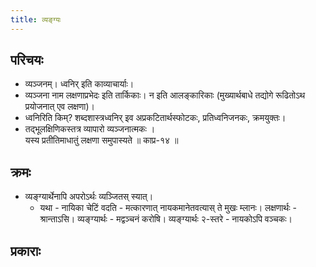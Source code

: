 ```yaml
---
title: व्यङ्ग्यः
---
```


## परिचयः
- व्यञ्जनम्। ध्वनिर् इति काव्याचार्याः।
- व्यञ्जना नाम लक्षणाप्रभेदः इति तार्किकाः। न इति आलङ्कारिकाः (मुख्यार्थबाधे तद्योगे रूढितोऽथ प्रयोजनात् एव लक्षणा)।
- ध्वनिरिति किम्? शब्दशास्त्रध्वनिर् इव अप्रकटितार्थस्फोटकः, प्रतिध्वनिजनकः, क्रमयुक्तः।
- तद्भूलक्षिणिकस्तत्र व्यापारो व्यञ्जनात्मकः ।  
  यस्य प्रतीतिमाधातुं लक्षणा समुपास्यते ॥ काप्र-१४ ॥
  
## क्रमः
- व्यङ्ग्यार्थेनापि अपरोऽर्थः व्यञ्जितस् स्यात्। 
  - यथा - नायिका चेटिं वदति - मत्कारणात् नायकमानेतवत्यास् ते मुखः‌ म्लानः। लक्षणार्थः - श्रान्ताऽसि। व्यङ्ग्यार्थः - मद्वञ्चनं करोषि। व्यङ्ग्यार्थः २-स्तरे - नायकोऽपि वञ्चकः।


## प्रकाराः
<div class="spreadsheet" src="../vyangyaH.toml"> </div>  

